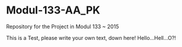 # Modul-133-AA_PK
Repository for the Project in Modul 133 ~ 2015

This is a Test, please write your own text, down here!
Hello...Hell...O?!
